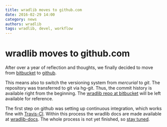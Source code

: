 ```yaml
---
title: wradlib moves to github.com
date: 2016-02-29 14:00
category: news
authors: wradlib
tags: wradlib, devel, workflow
---
```


# wradlib moves to github.com

After over a year of reflection and thoughts, we finally decided to move from [bitbucket](http://bitbucket.org/wradlib/wradlib) to [github](https://github.com/wradlib/wradlib).

This means also to switch the versioning system from *mercurial* to *git*. The repository was transferred to git via hg-git. Thus, the commit history is available right from the beginning. The [wradlib repo at bitbucket](http://bitbucket.org/wradlib/wradlib) will be left available for reference.

The first step on github was setting up continuous integration, which works fine with [Travis-CI](https://travis-ci.org). Within this process the wradlib docs are made available at [wradlib-docs](http://wradlib.github.io/wradlib-docs/). The whole process is not yet finished, so [stay tuned](https://github.com/wradlib/wradlib/issues/6).

